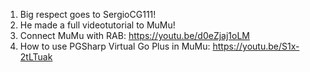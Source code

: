 1. Big respect goes to SergioCG111!
2. He made a full videotutorial to MuMu!
3. Connect MuMu with RAB: https://youtu.be/d0eZjaj1oLM
4. How to use PGSharp Virtual Go Plus in MuMu: https://youtu.be/S1x-2tLTuak 
